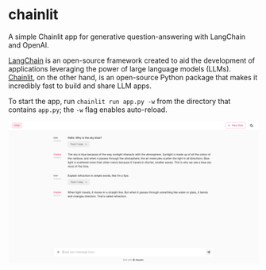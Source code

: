# chainlit
A simple Chainlit app for generative question-answering with LangChain and OpenAI.

[LangChain](https://langchain.readthedocs.io/en/latest/) is an open-source framework created to aid the development of applications leveraging the power of large language models (LLMs). [Chainlit](https://docs.chainlit.io), on the other hand, is an open-source Python package that makes it incredibly fast to build and share LLM apps.

To start the app, run `chainlit run app.py -w` from the directory that contains `app.py`; the `-w` flag enables auto-reload.

![chainlit-chat](./chainlit-chat.png)
